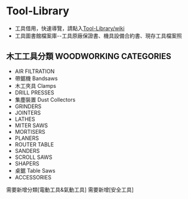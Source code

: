 # Tool-Library
* 工具借用，快速導覽，請點入[Tool-Library/wiki](https://github.com/AHA-Taiwan/Tool-Library/wiki)<br>
* 工具圖書館檔案庫--工具原廠保證書、機具設備合約書、現存工具檔案照<br/>

## 木工工具分類 WOODWORKING CATEGORIES

* AIR FILTRATION
* 帶鋸機 Bandsaws
* 木工夾具 Clamps
* DRILL PRESSES
* 集塵裝置 Dust Collectors
* GRINDERS
* JOINTERS
* LATHES
* MITER SAWS
* MORTISERS
* PLANERS
* ROUTER TABLE
* SANDERS
* SCROLL SAWS
* SHAPERS
* 桌鋸 Table Saws
* ACCESSORIES


需要新增分類[電動工具&氣動工具]
需要新增[安全工具]

